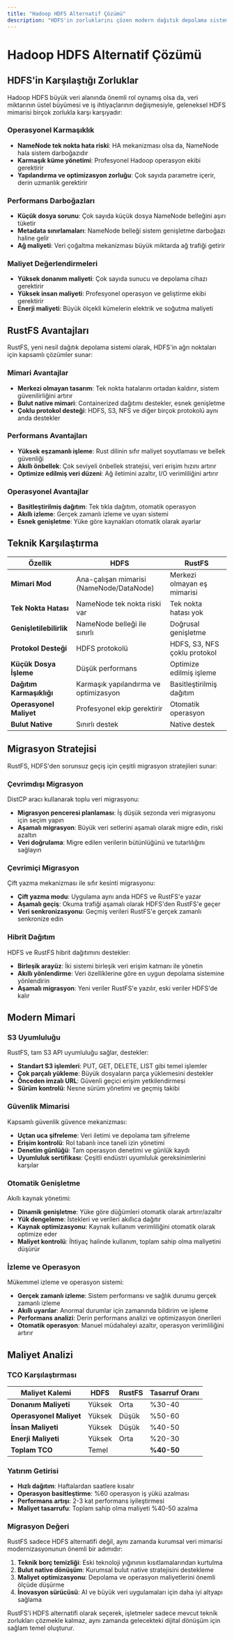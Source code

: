 ```yaml
---
title: "Hadoop HDFS Alternatif Çözümü"
description: "HDFS'in zorluklarını çözen modern dağıtık depolama sistemi"
---
```


# Hadoop HDFS Alternatif Çözümü

## HDFS'in Karşılaştığı Zorluklar

Hadoop HDFS büyük veri alanında önemli rol oynamış olsa da, veri miktarının üstel büyümesi ve iş ihtiyaçlarının değişmesiyle, geleneksel HDFS mimarisi birçok zorlukla karşı karşıyadır:

### Operasyonel Karmaşıklık

- **NameNode tek nokta hata riski**: HA mekanizması olsa da, NameNode hala sistem darboğazıdır
- **Karmaşık küme yönetimi**: Profesyonel Hadoop operasyon ekibi gerektirir
- **Yapılandırma ve optimizasyon zorluğu**: Çok sayıda parametre içerir, derin uzmanlık gerektirir

### Performans Darboğazları

- **Küçük dosya sorunu**: Çok sayıda küçük dosya NameNode belleğini aşırı tüketir
- **Metadata sınırlamaları**: NameNode belleği sistem genişletme darboğazı haline gelir
- **Ağ maliyeti**: Veri çoğaltma mekanizması büyük miktarda ağ trafiği getirir

### Maliyet Değerlendirmeleri

- **Yüksek donanım maliyeti**: Çok sayıda sunucu ve depolama cihazı gerektirir
- **Yüksek insan maliyeti**: Profesyonel operasyon ve geliştirme ekibi gerektirir
- **Enerji maliyeti**: Büyük ölçekli kümelerin elektrik ve soğutma maliyeti

## RustFS Avantajları

RustFS, yeni nesil dağıtık depolama sistemi olarak, HDFS'in ağrı noktaları için kapsamlı çözümler sunar:

### Mimari Avantajlar

- **Merkezi olmayan tasarım**: Tek nokta hatalarını ortadan kaldırır, sistem güvenilirliğini artırır
- **Bulut native mimari**: Containerized dağıtımı destekler, esnek genişletme
- **Çoklu protokol desteği**: HDFS, S3, NFS ve diğer birçok protokolü aynı anda destekler

### Performans Avantajları

- **Yüksek eşzamanlı işleme**: Rust dilinin sıfır maliyet soyutlaması ve bellek güvenliği
- **Akıllı önbellek**: Çok seviyeli önbellek stratejisi, veri erişim hızını artırır
- **Optimize edilmiş veri düzeni**: Ağ iletimini azaltır, I/O verimliliğini artırır

### Operasyonel Avantajlar

- **Basitleştirilmiş dağıtım**: Tek tıkla dağıtım, otomatik operasyon
- **Akıllı izleme**: Gerçek zamanlı izleme ve uyarı sistemi
- **Esnek genişletme**: Yüke göre kaynakları otomatik olarak ayarlar

## Teknik Karşılaştırma

| Özellik | HDFS | RustFS |
|------|------|---------|
| **Mimari Mod** | Ana-çalışan mimarisi (NameNode/DataNode) | Merkezi olmayan eş mimarisi |
| **Tek Nokta Hatası** | NameNode tek nokta riski var | Tek nokta hatası yok |
| **Genişletilebilirlik** | NameNode belleği ile sınırlı | Doğrusal genişletme |
| **Protokol Desteği** | HDFS protokolü | HDFS, S3, NFS çoklu protokol |
| **Küçük Dosya İşleme** | Düşük performans | Optimize edilmiş işleme |
| **Dağıtım Karmaşıklığı** | Karmaşık yapılandırma ve optimizasyon | Basitleştirilmiş dağıtım |
| **Operasyonel Maliyet** | Profesyonel ekip gerektirir | Otomatik operasyon |
| **Bulut Native** | Sınırlı destek | Native destek |

## Migrasyon Stratejisi

RustFS, HDFS'den sorunsuz geçiş için çeşitli migrasyon stratejileri sunar:

### Çevrimdışı Migrasyon

DistCP aracı kullanarak toplu veri migrasyonu:

- **Migrasyon penceresi planlaması**: İş düşük sezonda veri migrasyonu için seçim yapın
- **Aşamalı migrasyon**: Büyük veri setlerini aşamalı olarak migre edin, riski azaltın
- **Veri doğrulama**: Migre edilen verilerin bütünlüğünü ve tutarlılığını sağlayın

### Çevrimiçi Migrasyon

Çift yazma mekanizması ile sıfır kesinti migrasyonu:

- **Çift yazma modu**: Uygulama aynı anda HDFS ve RustFS'e yazar
- **Aşamalı geçiş**: Okuma trafiği aşamalı olarak HDFS'den RustFS'e geçer
- **Veri senkronizasyonu**: Geçmiş verileri RustFS'e gerçek zamanlı senkronize edin

### Hibrit Dağıtım

HDFS ve RustFS hibrit dağıtımını destekler:

- **Birleşik arayüz**: İki sistemi birleşik veri erişim katmanı ile yönetin
- **Akıllı yönlendirme**: Veri özelliklerine göre en uygun depolama sistemine yönlendirin
- **Aşamalı migrasyon**: Yeni veriler RustFS'e yazılır, eski veriler HDFS'de kalır

## Modern Mimari

### S3 Uyumluluğu

RustFS, tam S3 API uyumluluğu sağlar, destekler:

- **Standart S3 işlemleri**: PUT, GET, DELETE, LIST gibi temel işlemler
- **Çok parçalı yükleme**: Büyük dosyaların parça yüklemesini destekler
- **Önceden imzalı URL**: Güvenli geçici erişim yetkilendirmesi
- **Sürüm kontrolü**: Nesne sürüm yönetimi ve geçmiş takibi

### Güvenlik Mimarisi

Kapsamlı güvenlik güvence mekanizması:

- **Uçtan uca şifreleme**: Veri iletimi ve depolama tam şifreleme
- **Erişim kontrolü**: Rol tabanlı ince taneli izin yönetimi
- **Denetim günlüğü**: Tam operasyon denetimi ve günlük kaydı
- **Uyumluluk sertifikası**: Çeşitli endüstri uyumluluk gereksinimlerini karşılar

### Otomatik Genişletme

Akıllı kaynak yönetimi:

- **Dinamik genişletme**: Yüke göre düğümleri otomatik olarak artırır/azaltır
- **Yük dengeleme**: İstekleri ve verileri akıllıca dağıtır
- **Kaynak optimizasyonu**: Kaynak kullanım verimliliğini otomatik olarak optimize eder
- **Maliyet kontrolü**: İhtiyaç halinde kullanım, toplam sahip olma maliyetini düşürür

### İzleme ve Operasyon

Mükemmel izleme ve operasyon sistemi:

- **Gerçek zamanlı izleme**: Sistem performansı ve sağlık durumu gerçek zamanlı izleme
- **Akıllı uyarılar**: Anormal durumlar için zamanında bildirim ve işleme
- **Performans analizi**: Derin performans analizi ve optimizasyon önerileri
- **Otomatik operasyon**: Manuel müdahaleyi azaltır, operasyon verimliliğini artırır

## Maliyet Analizi

### TCO Karşılaştırması

| Maliyet Kalemi | HDFS | RustFS | Tasarruf Oranı |
|----------|------|---------|----------|
| **Donanım Maliyeti** | Yüksek | Orta | %30-40 |
| **Operasyonel Maliyet** | Yüksek | Düşük | %50-60 |
| **İnsan Maliyeti** | Yüksek | Düşük | %40-50 |
| **Enerji Maliyeti** | Yüksek | Orta | %20-30 |
| **Toplam TCO** | Temel | | **%40-50** |

### Yatırım Getirisi

- **Hızlı dağıtım**: Haftalardan saatlere kısalır
- **Operasyon basitleştirme**: %60 operasyon iş yükü azalması
- **Performans artışı**: 2-3 kat performans iyileştirmesi
- **Maliyet tasarrufu**: Toplam sahip olma maliyeti %40-50 azalma

### Migrasyon Değeri

RustFS sadece HDFS alternatifi değil, aynı zamanda kurumsal veri mimarisi modernizasyonunun önemli bir adımıdır:

1. **Teknik borç temizliği**: Eski teknoloji yığınının kısıtlamalarından kurtulma
2. **Bulut native dönüşüm**: Kurumsal bulut native stratejisini destekleme
3. **Maliyet optimizasyonu**: Depolama ve operasyon maliyetlerini önemli ölçüde düşürme
4. **İnovasyon sürücüsü**: AI ve büyük veri uygulamaları için daha iyi altyapı sağlama

RustFS'i HDFS alternatifi olarak seçerek, işletmeler sadece mevcut teknik zorlukları çözmekle kalmaz, aynı zamanda gelecekteki dijital dönüşüm için sağlam temel oluşturur.
